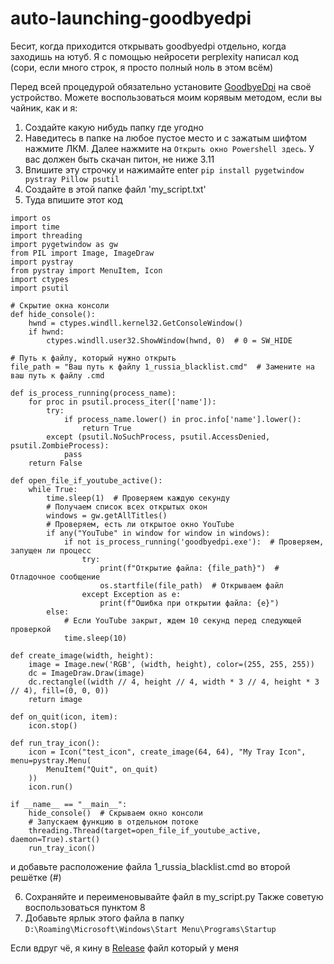 # auto-launching-goodbyedpi
Бесит, когда приходится открывать goodbyedpi отдельно, когда заходишь на ютуб. Я с помощью нейросети perplexity написал код (сори, если много строк, я просто полный ноль в этом всём)

Перед всей процедурой обязательно установите [GoodbyeDpi]([https://pages.github.com/](https://github.com/ValdikSS/GoodbyeDPI)) на своё устройство.
Можете воспользоваться моим корявым методом, если вы чайник, как и я:
1. Создайте какую нибудь папку где угодно
2. Наведитесь в папке на любое пустое место и с зажатым шифтом нажмите ЛКМ. Далее нажмите на `Открыть окно Powershell здесь`. У вас должен быть скачан питон, не ниже 3.11
3. Впишите эту строчку и нажимайте enter
`pip install pygetwindow pystray Pillow psutil`
4. Создайте в этой папке файл 'my_script.txt'
5. Туда впишите этот код
````
import os
import time
import threading
import pygetwindow as gw
from PIL import Image, ImageDraw
import pystray
from pystray import MenuItem, Icon
import ctypes
import psutil

# Скрытие окна консоли
def hide_console():
    hwnd = ctypes.windll.kernel32.GetConsoleWindow()
    if hwnd:
        ctypes.windll.user32.ShowWindow(hwnd, 0)  # 0 = SW_HIDE

# Путь к файлу, который нужно открыть
file_path = "Ваш путь к файлу 1_russia_blacklist.cmd"  # Замените на ваш путь к файлу .cmd

def is_process_running(process_name):
    for proc in psutil.process_iter(['name']):
        try:
            if process_name.lower() in proc.info['name'].lower():
                return True
        except (psutil.NoSuchProcess, psutil.AccessDenied, psutil.ZombieProcess):
            pass
    return False

def open_file_if_youtube_active():
    while True:
        time.sleep(1)  # Проверяем каждую секунду
        # Получаем список всех открытых окон
        windows = gw.getAllTitles()
        # Проверяем, есть ли открытое окно YouTube
        if any("YouTube" in window for window in windows):
            if not is_process_running('goodbyedpi.exe'):  # Проверяем, запущен ли процесс
                try:
                    print(f"Открытие файла: {file_path}")  # Отладочное сообщение
                    os.startfile(file_path)  # Открываем файл
                except Exception as e:
                    print(f"Ошибка при открытии файла: {e}")
        else:
            # Если YouTube закрыт, ждем 10 секунд перед следующей проверкой
            time.sleep(10)

def create_image(width, height):
    image = Image.new('RGB', (width, height), color=(255, 255, 255))
    dc = ImageDraw.Draw(image)
    dc.rectangle((width // 4, height // 4, width * 3 // 4, height * 3 // 4), fill=(0, 0, 0))
    return image

def on_quit(icon, item):
    icon.stop()

def run_tray_icon():
    icon = Icon("test_icon", create_image(64, 64), "My Tray Icon", menu=pystray.Menu(
        MenuItem("Quit", on_quit)
    ))
    icon.run()

if __name__ == "__main__":
    hide_console()  # Скрываем окно консоли
    # Запускаем функцию в отдельном потоке
    threading.Thread(target=open_file_if_youtube_active, daemon=True).start()
    run_tray_icon()
````
и добавьте расположение файла 1_russia_blacklist.cmd во второй решётке (#)

6. Сохраняйте и переименовывайте файл в my_script.py
Также советую воспользоваться пунктом 8
7. Добавьте ярлык этого файла в папку `D:\Roaming\Microsoft\Windows\Start Menu\Programs\Startup`

Если вдруг чё, я кину в [Release](https://github.com/Electricc58/auto-launching-goodbyedpi/releases) файл который у меня
